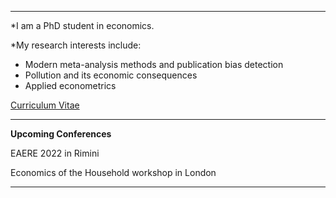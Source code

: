 ---



*I am a PhD student in economics.

*My research interests include:

- Modern meta-analysis methods and publication bias detection
- Pollution and its economic consequences
- Applied econometrics

<p><a href="/assets/images/CV_AH_2021.pdf">Curriculum Vitae</a></p>

***

**Upcoming Conferences**


EAERE 2022 in Rimini

Economics of the Household workshop in London







----


